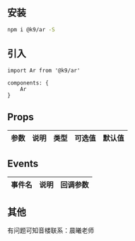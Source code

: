## 安装

```bash
npm i @k9/ar -S
```

## 引入
```
import Ar from '@k9/ar'

components: {
    Ar
}
```

## Props
|参数|说明|类型|可选值|默认值|
|---|---|---|---|---|

## Events

|事件名|说明|回调参数|
|---|---|---|

## 其他
有问题可知音楼联系：晨曦老师
